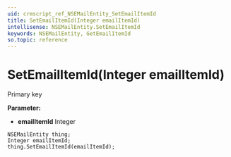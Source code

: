 ```yaml
---
uid: crmscript_ref_NSEMailEntity_SetEmailItemId
title: SetEmailItemId(Integer emailItemId)
intellisense: NSEMailEntity.SetEmailItemId
keywords: NSEMailEntity, GetEmailItemId
so.topic: reference
---
```


# SetEmailItemId(Integer emailItemId)

Primary key

**Parameter:** 
 - **emailItemId** Integer

```crmscript
NSEMailEntity thing;
Integer emailItemId;
thing.SetEmailItemId(emailItemId);
```

